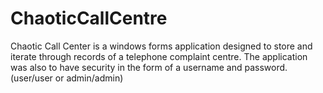 # ChaoticCallCentre
Chaotic Call Center is a windows forms application designed to store and iterate through records of a telephone complaint centre. The application was also to have security in the form of a username and password. (user/user or admin/admin)
